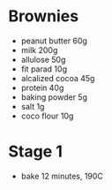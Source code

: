 # Brownies
* peanut butter 60g
* milk 200g
* allulose 50g
* fit parad 10g
* alcalized cocoa 45g
* protein 40g
* baking powder 5g
* salt 1g
* coco flour 10g

# Stage 1
* bake 12 minutes, 190C
